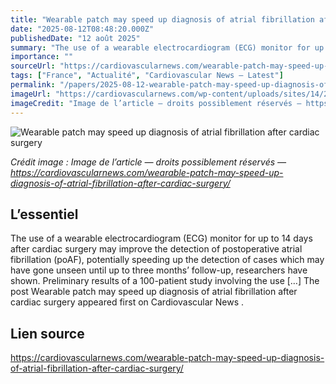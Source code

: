 ```yaml
---
title: "Wearable patch may speed up diagnosis of atrial fibrillation after cardiac surgery"
date: "2025-08-12T08:48:20.000Z"
publishedDate: "12 août 2025"
summary: "The use of a wearable electrocardiogram (ECG) monitor for up to 14 days after cardiac surgery may improve the detection of postoperative atrial fibrillation (poAF), potentially speeding up the detection of cases which may have gone unseen until up to three months’ follow-up, researchers have shown. Preliminary results of a 100-patient study involving the use [&#8230;] The post Wearable patch may speed up diagnosis of atrial fibrillation after cardiac surgery appeared first on Cardiovascular News ."
importance: ""
sourceUrl: "https://cardiovascularnews.com/wearable-patch-may-speed-up-diagnosis-of-atrial-fibrillation-after-cardiac-surgery/"
tags: ["France", "Actualité", "Cardiovascular News — Latest"]
permalink: "/papers/2025-08-12-wearable-patch-may-speed-up-diagnosis-of-atrial-fibrillation-after-cardiac-surgery"
imageUrl: "https://cardiovascularnews.com/wp-content/uploads/sites/14/2025/08/ECG-Patch-Placement-2-scaled.jpg"
imageCredit: "Image de l’article — droits possiblement réservés — https://cardiovascularnews.com/wearable-patch-may-speed-up-diagnosis-of-atrial-fibrillation-after-cardiac-surgery/"
---
```


![Wearable patch may speed up diagnosis of atrial fibrillation after cardiac surgery](https://cardiovascularnews.com/wp-content/uploads/sites/14/2025/08/ECG-Patch-Placement-2-scaled.jpg)

*Crédit image : Image de l’article — droits possiblement réservés — https://cardiovascularnews.com/wearable-patch-may-speed-up-diagnosis-of-atrial-fibrillation-after-cardiac-surgery/*

## L’essentiel

The use of a wearable electrocardiogram (ECG) monitor for up to 14 days after cardiac surgery may improve the detection of postoperative atrial fibrillation (poAF), potentially speeding up the detection of cases which may have gone unseen until up to three months’ follow-up, researchers have shown. Preliminary results of a 100-patient study involving the use [&#8230;] The post Wearable patch may speed up diagnosis of atrial fibrillation after cardiac surgery appeared first on Cardiovascular News .

## Lien source

https://cardiovascularnews.com/wearable-patch-may-speed-up-diagnosis-of-atrial-fibrillation-after-cardiac-surgery/
